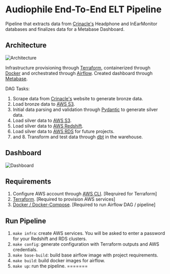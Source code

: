 
# Audiophile End-To-End ELT Pipeline

Pipeline that extracts data from [Crinacle's](https://crinacle.com/) Headphone and InEarMonitor databases and finalizes data for a Metabase Dashboard.

## Architecture

![Architecture](https://github.com/ris-tlp/audiophile-e2e-pipeline/blob/main/images/architecture.jpeg)

Infrastructure provisioning through [Terraform](https://www.terraform.io/), containerized through [Docker](https://www.docker.com/) and orchestrated through [Airflow](https://airflow.apache.org/). Created dashboard through [Metabase](https://www.metabase.com/).

DAG Tasks:

1. Scrape data from [Crinacle's](https://crinacle.com/) website to generate bronze data.
2. Load bronze data to [AWS S3](https://aws.amazon.com/s3/).
3. Initial data parsing and validation through [Pydantic](https://github.com/pydantic/pydantic) to generate silver data.
4. Load silver data to [AWS S3](https://aws.amazon.com/s3/).
5. Load silver data to [AWS Redshift](https://aws.amazon.com/redshift/).
6. Load silver data to [AWS RDS](https://aws.amazon.com/rds/) for future projects.
7. and 8. Transform and test data through [dbt](https://docs.getdbt.com/) in the warehouse.

## Dashboard

![Dashboard](https://github.com/ris-tlp/audiophile-e2e-pipeline/blob/main/images/metabase_dashboard.jpeg)

## Requirements

1. Configure AWS account through [AWS CLI](https://aws.amazon.com/cli/). [Reqruired for Terraform]
2. [Terraform](https://www.terraform.io/). [Required to provision AWS services]
3. [Docker / Docker-Compose](https://www.docker.com/). [Required to run Airflow DAG / pipeline]

## Run Pipeline

1. `make infra`: create AWS services. You will be asked to enter a password for your Redshift and RDS clusters.
2. `make config`: generate configuration with Terraform outputs and AWS credentials.
3. `make base-build`: build base airflow image with project requirements.
4. `make build`: build docker images for airflow.
5. `make up`: run the pipeline.
=======


